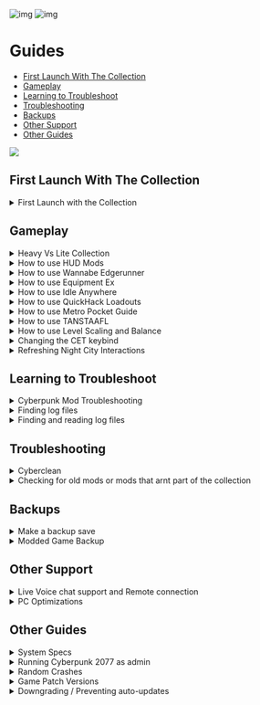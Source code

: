 ![img](https://s13.gifyu.com/images/SjBKh.png)
![img](https://s9.gifyu.com/images/SCGXs.png)

# Guides

- [First Launch With The Collection](#first-launch-with-the-collection)
- [Gameplay](#gameplay)
- [Learning to Troubleshoot](#learning-to-troubleshoot)
- [Troubleshooting](#troubleshooting)
- [Backups](#backups)
- [Other Support](#other-support)
- [Other Guides](#other-guides)

![](https://s12.gifyu.com/images/Cyan-Rule.png)


## First Launch With The Collection

<details>
<summary>First Launch with the Collection</summary>

![img](https://i.imgur.com/wAJUpeU.png)

**1**) To use CET (Cyber Engine Tweaks) use F11 on your keyboard to bring up the overlay here you will have many overlays that you can use to adjust the mods from the collection and configure them how you like including Cheats, AMM Appearance menu,Vehicle camera and many more.

**2**) I have added a key bind config file for a few of the mods this is just to get you started you can change it as you like. You will find the key bind list in your main game directory and HERE> [Keybinds](https://github.com/2077v2/City-of-Dreams/blob/main/Keybinds.md)

**3**) On the main menu go to the graphics tab and you will find "texture quality"  Set this to "HIGH".

*NOTE* If you enabled HUDitior do the following.
**1**) Once in game hold **SHIFT** and press **U** to customize the hud settings to suit you. To go to the next widget press the **LEFT** and **RIGHT** arrow keys.

![img](https://i.imgur.com/wAJUpeU.png)

</details>




## Gameplay

<details>
<summary>Heavy Vs Lite Collection</summary>

![img](https://i.imgur.com/wAJUpeU.png)

There are two different gameplay collections we have for **Cyberpunk 2077**. This will outline the differences between the two.

- **[Heavy](https://discord.com/channels/1076179431195955290/1144903902895030352/1216682413183340624)**
- **[Lite](https://discord.com/channels/1076179431195955290/1144903902895030352/1216682575767015464)**

## City of Dreams **(Heavy)**
This is a huge collection with everything you could ever need or want.

![img](https://s9.gifyu.com/images/SUI6u.gif)

##  City of Dreams (LITE)
This is identical to the **(Heavy Collection)** apart from the following 
- Clothing
- Custom 4k Bodys for V
- Custom 4k Body for NPCs
- Photo Mode Mods
and has been put together so that the user can add their own custom body and clothing.

The **(LITE)** Collection is designed with our other modular Collections in mind. **COMING SOON!!!**

![img](https://s9.gifyu.com/images/SUI8w.gif)

![img](https://i.imgur.com/wAJUpeU.png)

</details>


<details>
<summary>How to use HUD Mods</summary>

![img](https://i.imgur.com/wAJUpeU.png)

## How to use [LHUD](https://www.nexusmods.com/cyberpunk2077/mods/2592)

## Info
- Hides main **HUD** widgets by default and shows them only on certain events which you can configure
- Included widgets: Action Buttons, Crouch Indicator and Weapon Roster, Hints, Minimap, Player Healthbar, Quest Tracker, World Markers
- Adds new hotkey for your selected widgets group toggle (check the details below)
- Adds new hotkey for minimap toggle
- Adds config option to tweak minimap widget opacity

## Limited HUD - Hotkeys

The mods adds two additional in-game hotkeys which you can use to toggle widgets visibility:

- **Global Toggle:** global hotkey which you can use to toggle visibility for any module combination by your choice. By default it toggles Minimap, Quest Tracker and Quest Markers modules **(F8 by default)**.
- **Minimap Toggle:** a separate hotkey to toggle minimap visibility **(F6 by default)**


## How to use [HUDitor](https://www.nexusmods.com/cyberpunk2077/mods/3315)

## Info

**HUDitor** allows players to move & resize some of the main widgets on the screen:

- Minimap
- Quest tracker
- Wanted bar
- Quest notifications area
- Item notifications area
- Vehicle notifications (summoning and radio)
- Crouch indicator and weapon roster
- Action button hints (dpad)
- Player healthbar
- Player stamina
- Phone call avatar - temporarily removed
- Phone call input controller - temporarily removed
- Input hints
- Speedometer
- Bosses HP bar
- Dialog choices
- Dialog subtitles

## HUDitor - Hotkeys

- Press **"Shift + U"** - you will see that most of the **HUD** widgets' opacity has changed, and only the quest tracker is fully visible. Also, a mouse pointer will appear at the center of the screen (if you have Sprint hotkey rebinded then use it instead of Shift). Also you can use W-A-S-D keys for more precise position tweaking.
- Press **"Shift + U"** / **"Esc"** / **"C"** buttons to disable the editor.
- Press **"X"** while **HUDitor** is enabled, to reset all the widgets back to their original size & position.

## HUD Configuration options

These are great mods when you have an understanding of how they work, you can configure the entire **HUD** to suit yourself with 100s of different configurations and settings, these can be accessed from the **"Mod Settings"** tab at the main menu.

![img](https://i.imgur.com/wAJUpeU.png)

</details>

<details>
<summary>How to use Wannabe Edgerunner</summary>

![img](https://i.imgur.com/wAJUpeU.png)

## How to use [Wannabe Edgerunner](https://www.nexusmods.com/cyberpunk2077/mods/5646)

## Info

- New stat - Humanity, which depends on installed cyberware usage and committed kills.
- Possible Cyberpsychosis when humanity becomes very low.
- Cyberware Humanity usage based on implants type and quality
- New consumables called Neuroblockers which should help you to manage Humanity.
- New widgets to track your current Humanity value.
- Mod Settings menu


## Humanity

Adds new stat - **Humanity**, which depends on installed cyberware usages and committed kills. Cyberware usages and enemy kills decrease this stat temporarily so you can restore it after sleeping at your bed or doing a few other apartment interactions like having a shower etc. You can track your current Humanity value via Cyberware menu screen or with a new widget which will appear above the player's HP bar.

There are a three status effects which this mod uses depending on your Humanity stat:

**Low Humanity:** adds some visual glitches and a few combat related debuffs to your character, also can trigger a **Cyberpsychosis** with some chance. It's better to take **Neuroblockers** or go to sleep at this stage.

**Cyberpsychosis:** 
launches heavier visual glitches but buffs your movement speed, armor value and health regeneration, and if your character is not in an interior or dangerous area then triggers police spawn as well. If related option is enabled, then you will be teleported to one of the 20+ predefined locations when **Cyberpsychosis** effect ends. Teleporting logic does not support Dogtown yet.

**Post-Psychosis:** debuffs your combat skills, decreases damage resistances and blocks any cyberware usage until the next rest in your bed. Humanity loss is freezed and **Cyberpsychosis** can't be triggered at this stage.

Actions which restore your **Humanity:**
- Sleeping in your bed (fully restores Humanity).
- Petting a cat or iguana.
- Taking a shower.
- Donating money to a homeless
apartment interactions (playing a guitar, using a record player etc.)


## Neuroblockers

**Neuroblockers** is a new consumable which removes low Humanity side-effects and freezes Humanity points loss while active. You can buy it at some **Ripperdocs**, plus **Neuroblockers** crafting recipe was added to a few medical shops.

**Common Neuroblockers:** Instant Implants, Cassius, Bucks' Clinic.

**Uncommon** Neuroblockers: Fingers M.D., Octavio's Clinic.

**Rare Neuroblockers:** Kraviz's Clinic, Viktor's Clinic.

![img](https://i.imgur.com/wAJUpeU.png)

</details>


<details>
<summary>How to use Equipment Ex</summary>

![img](https://i.imgur.com/wAJUpeU.png)

## How to use [Equipment EX](https://www.nexusmods.com/cyberpunk2077/mods/6945)

## Info

- New transmog system with 30+ clothing slots
- A brand-new UI accessible from Hub menu and V's apartments
- Allows you to manage an unlimited amount of outfits with your names
- Converts your existing wardrobe sets to a new system at a first launch
- Works with vanilla and custom items

## How To Use

- The outfit manager is accessible through the new "Wardrobe" button in the Inventory menu or from wardrobe call in V's apartments
- On the right side of the screen, you will see all compatible gear grouped by slots
- By clicking on a button with three lines above the item list you can choose what items you want to see: current inventory, stash, wardrobe memory
- Clicking on any item will activate outfit mode, which applies the visuals of the selected items to your character over equipped gear
- To equip item in another slot, move cursor over the item and hold displayed hotkey (F on keyboard)
- To unequip all currently equipped items, move cursor over the preview puppet and press displayed hotkey (X on keyboard)
- On the left side of the screen, you will see a list of your outfits
- The "Save outfit" button becomes available when outfit mode is active
- To equip a previously saved outfit, just click on the name in the list
- To delete an outfit, hover over the outfit and press the hotkey from the hint (X on keyboard)
- To disable the outfit mode, you can select "No outfit" or unequip the outfit from the Inventory menu
- In photo mode, you will find the option to change outfits on the fly in the pose section

## FAQ

**Q**- How to get access to all items I ever picked, like in original wardrobe?
**A**- In wardrobe screen, there's a button with 3 lines. If you click on it, you can choose what items you want to see.

**Q**- Item from mod X is not available or buggy. Can you make this item to work?
**A**- It's up to the author of the item. They can contact us on Discord for assistance or follow the available documentation.

**Q**- I can wear item X as equipment, but it disappears in the wardrobe. What to do?
**A**- This means that the item is not compatible with the mod. See the previous answer.

**Q**- I can see clipping parts when item X and Y are equipped together. Can you fix it?
**A**- Some clipping issues can be fixed by the mod, and some require the items to be edited by the authors.
First of all, you have to check if the clipping is present when the same item combination is used without this mod installed.
If the clipping only happens with the mod, please let us know about it.
If the clipping occurs with and without the mod, then you need to contact the authors of the items.

![img](https://i.imgur.com/wAJUpeU.png)

</details>


<details>
<summary>How to use Idle Anywhere</summary>

![img](https://i.imgur.com/wAJUpeU.png)

## How to use [Idle Anywhere](https://www.nexusmods.com/cyberpunk2077/mods/8038)

## Info

Adds the ability to smoke, drink, and eat while V is standing idle in the world.
Drinking and eating will also apply their respective effects (drunk, well fed, sated) if you had a matching food type in your inventory, if not it is a purely cosmetic action.
The consumption of alcohol/softdrinks/food from your inventory always starts with the cheapest items, they all give the same buffs anyway.
Alcohol/food props are randomly selected for the animation.
The smoking animation loops forever. To stop it, simply try to move (forward/back/left/right etc)

## How to use

**1**) Visit V's starting apartment in H10. You only need to do this once to 'activate' the mod.

**2**) Press the Sprint input while the following is true:

- Stood still (not sat, or crouched)
- Not in a moving elevator (probably can't be vehicle surf either)
- Out of combat
- Have empty hands
- Not looking directly up or down
- Not scanning (zooming is okay)

**3**) Press Sprint again to manually hide it.

*NOTE*
The menu will also not work when controlling surveilance systems, in Brain Dances, and shouldn't work in Johnny's memories either.
If you do have/use the option while in conversation with NPCs just be aware that it can sometimes cause NPCs to sound distant/quiet during the animation(s)

![img](https://i.imgur.com/wAJUpeU.png)

</details>


<details>
<summary>How to use QuickHack Loadouts</summary>

![img](https://i.imgur.com/wAJUpeU.png)

## How to use [Quickhack Loadouts](https://www.nexusmods.com/cyberpunk2077/mods/11682?tab=description)

## Info

Lets you set up to 5 Quickhack loadouts for your Cyberdeck with an interface in the cyberdeck equip menu. Give each loadout a custom name; save and load loadouts at any time.

This mod relieves the frustration of slowly changing your equipped quickhacks every time you want to switch from combat hacks to stealth, or whatever it is you need.

There are 5 loadout slots. You can rename the title of each slot by clicking on the title and typing with a keyboard. You can't edit the text with a gamepad, but otherwise the mod works fine with gamepad.

## How to use

**Saving**
When you click the "Save" button, the currently equipped quickhacks are saved to that loadout, and the current name of the loadout is saved. If you save while there are no loadouts equipped, an empty loadout is saved. Saved loadouts can be overwritten, including with an empty loadout.

**Loading**
When you click the "Load" button, the quickhacks stored in that loadout are equipped. If there are no quickhacks stored in the loadout, then the Load button will be disabled. When you hover over a Load button, a tooltip displays the quickhacks in the loadout.

![img](https://i.imgur.com/wAJUpeU.png)

</details>


<details>
<summary>How to use Metro Pocket Guide</summary>

![img](https://i.imgur.com/wAJUpeU.png)

## How to use [Metro Pocket Guide](https://www.nexusmods.com/cyberpunk2077/mods/11882?tab=description)

## Info

Finds the shortest route between two selected metro stations and helps you navigate with ease.

- Finds the shortest route between two selected metro stations
- Adds a new widget that navigates you through all the stations on your active route
- Highlights interchange stations where you should switch to another metro line
- Highlights which line you should select at the metro gate entering menu to follow your active route 
- Adds a new hotkey to toggle navigation widget visibility while riding the metro
- Automatically ends route tracking when you exit the metro at your destination station
- Adds a few mod settings options to control the navigation widget position and appearance
- Additional mod settings option to unlock all metro stations mappins for the world map menu (disabled by default)

## How to use

- Open world map menu
- Press "Route" button at the bottom of the screen
- Select starting metro station
- Select destination station and press "Сonfirm"
Enter the subway and follow the tracked route

![img](https://i.imgur.com/wAJUpeU.png)

</details>


<details>
<summary>How to use TANSTAAFL</summary>

![img](https://i.imgur.com/wAJUpeU.png)

## How to use [TANSTAAFL PT1](https://www.nexusmods.com/cyberpunk2077/mods/10039?tab=description)

## Info
- Part 1 introduces the Vehicle Insurance systems into the game. 
- Part 2 introduces the Life Insurance systems into the game.

## Info Part 1

**Vehicle Insurance system rules:**

- Fast Travel is a paid service. No money - no travel.
- Vehicle summoning and repair are paid services: no money - no cars; and if you get in debt with the system, they will deny you access to your vehicles until you repay your debts.
- You are charged for traffic accidents depending on which car you hit.
- An important difference from other similar mods - those are not flat numbers, prices are calculated based on fast travel distance, vehicle price, and your possible discounts. It’s on you to decide whether or not you want to risk your fancy car or grab an old rusty one depending on the potential dangers you might face.
- Another important difference of this mod: you gain access to the Vehicle Insurance website through your home PC where you can buy different subscription packages to have a discount on all the vehicle-related services. Those aren’t cheap, but without those discounts prices are biting!
- In the works: more means to get data on your current subscription state (phone messages).

## How to use [TANSTAAFL PT2](https://www.nexusmods.com/cyberpunk2077/mods/10569)

## Info Part 2

**Life Insurance system rules:**

- The mod is activated when you sleep in your bed for the first time, so you can start a new playthrough with it - you will have normal saves and checkpoints during the tutorial.
- When the system is active, you can no longer save at will - manual saves are only available when you are in the vicinity of your home bed (seeing the “go to sleep” dialog line).
- Sleeping creates an auto-save point and updates your last home location for the Trauma Team.
- You can buy a Life Insurance subscription at your home PC which gives you X amount of paid resurrections and Y amount of emergency beacons.
- You can place an emergency beacon to create a temporary revival point - this point is reset after you sleep in your bed.
- If you die during an open-world sequence you will be revived at the last beacon or home position.
- If you don’t have enough money to pay for revival or your subscription has expired, you will be revived at Trauma Team Medical Center and you will lose a substantial amount of money.
- If you die during a restrictive quest sequence, you will only be revived if you have an active emergency beacon placed. Otherwise, you will need to reload your last save.

![img](https://i.imgur.com/wAJUpeU.png)

</details>


<details>
<summary>How to use Level Scaling and Balance</summary>

![img](https://i.imgur.com/wAJUpeU.png)

## How to use [Level Scaling and Balance](https://www.nexusmods.com/cyberpunk2077/mods/1712)

## Info

You can change the difficulty to suit your style. Set multipliers to damage for NPCs and the player, as well as other difficulty adjustments such as Stamina use.

## How to use

**1**) From the main menu select Mods.

**2**) Select "RMK MODS"

Use these menus in game to make it Easier or Harder based on your play style.

![img](https://s11.gifyu.com/images/Sciel.png)

If you want to learn more about how these mods work check out the mod page on Nexus [HERE](https://www.nexusmods.com/cyberpunk2077/mods/1712)

![img](https://i.imgur.com/wAJUpeU.png)

</details>


<details>
<summary>Changing the CET keybind</summary>

![img](https://i.imgur.com/wAJUpeU.png)

To change the (CET) Cyber Engine Tweaks Overlay.

Delete bindings.json located in 

```
bin\x64\plugins\cyber_engine_tweaks 
```

and then launch Cyberpunk 2077 to set a new key bind.


**Note** This will also delete any other key bind configuration you have chosen for your mods.

![img](https://i.imgur.com/wAJUpeU.png)

</details>



<details>
<summary>Refreshing Night City Interactions</summary>

![img](https://i.imgur.com/wAJUpeU.png)

**1**) Travel to V's first/main apartment in H10

**2**) Find and use the **REBOOT NCI** interaction in the stash room

**3**) Leave the apartment and then walk back in

This resets the mod **Night City Interactions**

![img](https://i.imgur.com/wAJUpeU.png)

</details>



## Learning to Troubleshoot

<details>
<summary>Cyberpunk Mod Troubleshooting</summary>

![img](https://i.imgur.com/wAJUpeU.png)

You can read the wiki [HERE](https://wiki.redmodding.org/cyberpunk-2077-modding/help/users-troubleshooting)

![img](https://i.imgur.com/wAJUpeU.png)

</details>

<details>
<summary>Finding log files</summary>

![img](https://i.imgur.com/wAJUpeU.png)

**1**) In your main Cyberpunk 2077 game directory you will see a bat file name **FindErrorsBat**

```
GOG>     Drive Letter:\Games\Cyberpunk 2077
Steam>  Drive Letter:\Games\Steam\steamapps\common\Cyberpunk 2077
Epic> Drive Letter:\Epic Games\Cyberpunk 2077
```

**2**) Double click the file.

**3**) The script will have created a folder _LOGS in your Cyberpunk directory, which contains a file listing all the errors for you.


![img](https://i.imgur.com/wAJUpeU.png)

</details>


<details>
<summary>Finding and reading log files</summary>

![img](https://i.imgur.com/wAJUpeU.png)

You can read the wiki [HERE](https://wiki.redmodding.org/cyberpunk-2077-modding/for-mod-users/user-guide-troubleshooting/finding-and-reading-log-files)

![img](https://i.imgur.com/wAJUpeU.png)

</details>




## Troubleshooting

<details>
<summary>Cyberclean</summary>

![img](https://i.imgur.com/wAJUpeU.png)

Always double-check Vortex to make sure it uninstalled/installed something properly during an update. If you are having any issues with crashing or mods not loading you can do the following.

MANUAL
**1**) Purge mods in **Vortex**

![](https://s11.gifyu.com/images/Purge-Deploiy.jpg)

**2**) Go to where **Cyberpunk2077** is installed and delete these 4 folders /**bin** / **engine** / **r6** / **red4ext**

![](https://s12.gifyu.com/images/Cyberclean.jpg)

**3**) Go to the following location and delete the **"mod"** folder. If you don't see it that's fine.

```
Steam> Drive Letter:\Games\Steam\steamapps\common\Cyberpunk 2077\archive\pc\mod
GOG>   Drive Letter:\Games\Cyberpunk 2077\archive\pc\mod
Epic>  Drive Letter:\Epic Games\Cyberpunk 2077\archive\pc\mod  
```

**4) Verify game files inside your launcher.

**5) Deploy mods in **Vortex**.

**6**) Launch the game and see if the problem is resolved. 

AUTO
**1**) Purge mods in **Vortex**

![](https://s11.gifyu.com/images/Purge-Deploiy.jpg)

**2**) Place the **(Cyberclean.bat)** file in the main **Cyberpunk** directory you can find it here> https://www.nexusmods.com/cyberpunk2077/mods/8595

```
Steam> Drive Letter:\Games\Steam\steamapps\common\Cyberpunk 2077
GOG>   Drive Letter:\Games\Cyberpunk 2077
Epic>  Drive Letter:\Epic Games\Cyberpunk 2077
```

**3**) Double click that bat file.

**4**) Verify game files inside your launcher.

**5**) Deploy mods in **Vortex**.

**6**) Launch the game and see if the problem is resolved.


![img](https://i.imgur.com/wAJUpeU.png)

</details>


<details>
<summary>Checking for old mods or mods that arnt part of the collection</summary>

![img](https://i.imgur.com/wAJUpeU.png)

We can filter mods in **Vortex** from a variety of options we are going to use the collections filter this is helpfull to find old mods or mods that are not part of the collection.

**1**) Open **Vortex** and on the mods tab in the right hand corner select the settings cog. Now select collection.
 
**2**) Now you can filter "none" and see the mods that arnt in the collection.

![](https://s11.gifyu.com/images/Su3mn.png)

![img](https://i.imgur.com/wAJUpeU.png)

</details>

## Backups

<details>
<summary>Make a backup save</summary>

![img](https://i.imgur.com/wAJUpeU.png)

Mods for **Cyberpunk 2077** are pretty reliable but it's always good to make a backup of your saved file. 

Save files can be found here 

```
C:\Users\Your username\Saved Games\CD Projekt Red\Cyberpunk 2077
```

just copy the contents of this file and place it somewhere on your pc.

![img](https://i.imgur.com/wAJUpeU.png)

</details>

<details>
<summary>Modded Game Backup</summary>

![img](https://i.imgur.com/wAJUpeU.png)

Move game folder before the DLC and any other upgrade.


**1**) open vortex/mods and purge first so you don't mess up with the files

**2**) move the game foder where you want it (on the same drive)

**3**) go to games on vortex, press on the 3 dots on cyberpunk 2077 and then manually set location. find the folder you just moved

**4**) deploy mods and then go to tools and press on the 3 dots on the side of each tool and press on edit. Then change them to the folder u moved

If you want to upgrade your cyberpunk modded folder. just update the game with steam/gog and copy the steam/gog cyberpunk 2077 game folder to your cyberpunk modded folder. PURGE MODS IN VORTEX FIRST

![img](https://i.imgur.com/wAJUpeU.png)

</details>




## Other Support


<details>
<summary>Live Voice chat support and Remote connection</summary>

![img](https://i.imgur.com/wAJUpeU.png)

I can help you if you are stuck with LIVE Voice chat support and screenshare in the ⁠🔧︱Live VC Support channel in discord

If you are really stuck i can connect to your Pc via a remote connection all you have to do is click the download link it will take you to a software page to download Teamviewer with this tool i can control your pc remotely (while you watch) with a one time use code and password. You can uninstall the program after so you can have peace of mind.

To download Teamviewer click [HERE](https://www.teamviewer.com/en-us/download/windows/?utm_source=google&utm_medium=cpc&utm_campaign=au|b|pr|22|jun|tv-core-download-sn|free|t0|0&utm_content=Download&utm_term=teamviewer%20download&gad=1&gclid=CjwKCAjw9pGjBhB-EiwAa5jl3JtSMlwskHVNVTH2fzvXvtj6wTBD_uhieVL3zYhh38ZYQBQscEv3KRoCZGsQAvD_BwE)
🔧︱Live VC Support in discord

![img](https://i.imgur.com/wAJUpeU.png)

</details>

<details>
<summary>PC Optimizations</summary>

![img](https://i.imgur.com/wAJUpeU.png)

I've been building Pcs for a few years now and have picked up a few tips and tricks along the way. You can also check out my builds on our Discord.

I can connect to your Pc via a remote connection [Team Viewer]() and optimize your Pc for gaming. 

I use a few tools and methods which I will explain here. These tools/programs are lightweight and will not take up many resources in the background. These tools are used widely by the Pc community and are well known.

All links to these tools will be listed below so you can check them out for yourself.

All of this I offer free of charge. The only thing I ask is for you to **Endorse** and support our collections. It really means a lot to us.


### MSI afterburner

This is an overclocking tool but it does much more. With this tool, I can set the following.

**1**) Custom fan curve this will help with **GPU** temps.

**2**) Unlock the voltage control on the **GPU** this helps maintain higher clock speeds for the **GPU**.



### RTSS Riva Statistics Tuner

This is a hardware monitoring tool that works alongside **MSI Afterburner**.

**1**) This allows monitoring of all **GPU** parameters including an **FPS** counter, Temp readings, **FPS** cap and much much more



### ISLC Intelligent Standby List Cleaner

This help to clear out the standby list in Windows in turn freeing up Memory **RAM** the benefits of this tool are fewer stutters in game and maintaining a steady fps.



### Quick CPU

Quick CPU is a program that was designed to fine-tune and monitor important CPU and System parameters such as **CPU** Temperature (Package and Core Temp), **CPU** Performance, Power, Voltage, Current, Core Parking, Frequency Scaling, System Memory, Turbo Boost, C-States, Speed Shift FIVR Control as well as making other adjustments.


### CPU Z & GPU z

These will allow you to identify the GPU and CPU.


### GEEK Uninstaller

This is a great tool for uninstalling programs and removing any traces they leave behind.


### WINDOWS OPTIMIZATION

As well as the tools i can install and configure there are also some optimizations I can perform inside of Windows itself.

These include.

**1**) Nvidia control panel optimizations

**2**) Bios optimizations.

**3**) Power management optimizations.

**4**) Game-specific optimizations.



### OVERCLOCKING OF THE GPU

I can overclock and stress test your **GPU**.



### As well as all of the above I can.

**1**) Clear out old unused Windows files taking up space on your System.

**2**) Run system scans to ensure everything is running as it should be and repair errors.

[MSI afterburner](https://www.msi.com/Landing/afterburner/graphics-cards)

[RTSS Riva Statistics Tuner](https://www.guru3d.com/files-details/rtss-rivatuner-statistics-server-download.html)

[ISLC Intelligent Standby List Cleaner](https://www.wagnardsoft.com/forums/viewtopic.php?t=1256)

[Quick CPU](https://coderbag.com/product/quickcpu)

[CPU Z](https://www.cpuid.com/softwares/cpu-z.html)

[GPU Z](https://www.techpowerup.com/gpuz/)

[GEEK Uninstaller](https://geekuninstaller.com/)

![img](https://i.imgur.com/wAJUpeU.png)

</details>

## Other Guides


<details>
<summary>System Specs</summary>

![img](https://i.imgur.com/wAJUpeU.png)

System specs for the base collection & (Lite) Version

- VRAM> 8GB
- GPU>(see below)
- 1080p> RTX 3060 or RX 6700 XT
- 1440p> RTX 3080 or RX 6800 XT
- RAM> 16GB
- CPU> R5 3600 or i5 9600K
- STORAGE> 12.5GB
- STORAGE TYPE> SSD


System specs for the  4k Graphics Pack

- VRAM> 16GB
- GPU>(see below)
- 1080p> RTX 3080 or RX 6800 XT
- 1440p> RTX 3090 or RX 6900 XT
- RAM> 32GB
- CPU> R5 5600 or i5-12400F
- STORAGE> 28GB
- STORAGE TYPE> SSD

Weak  Hardware

Some crashes are caused by weak hardware. The collection uses alot of RAM this can lead to crashes if the user only has 16gb of RAM installed and they are runnning alot of background programs.

SSD vs HDD

Cyberpunk 2077 needs to be installed on a SSD if its not the following can occur.

- Texture Pop In
- Missing textures
- Texture Loading
- Very Long load times
- Slow Vortex Deployment
- Crashes

![img](https://i.imgur.com/wAJUpeU.png)

</details>


<details>
<summary>Running Cyberpunk 2077 as admin</summary>

![img](https://i.imgur.com/wAJUpeU.png)

**1**) Go to the following location and find the "cyberpunk2077.exe"

```
Cyberpunk 2077\bin\x64
```

**2**) Right click the exe and go to "properties"

**3**) On the compatibility tab check the box for "run this program as administrator" and select "apply" and "ok"

![img](https://s12.gifyu.com/images/SQNWC.jpg)


![img](https://i.imgur.com/wAJUpeU.png)

</details>

<details>
<summary>Random Crashes</summary>

![img](https://i.imgur.com/wAJUpeU.png)

The game may crash here or there its just something we cyberpunks have to deal with. 

But if you are getting constant crashes then there is a issue let us know so we can assist you.

You may find that the game will crash when doing the following. This is due to the game compiling the scripts for all the mods.

**1**) After the first install of the collection.

**2**) After a "cyberclean"

**3**) After a collection update.


![img](https://i.imgur.com/wAJUpeU.png)

</details>

<details>
<summary>Game Patch Versions</summary>

![img](https://i.imgur.com/wAJUpeU.png)

This guide was made by Jack Humbert 

Find your File Version:

**1**) Locate Cyberpunk2077.exe in your game directory at 

```
bin/x64/Cyberpunk2077.exe
```

**2**) Right-click and select Properties

**3**) Select the Details tab

**4**) Look for File version in the table - it should match one of the numbers below

![img](https://s9.gifyu.com/images/SFIbd.png)

![img](https://i.imgur.com/wAJUpeU.png)

</details>


<details>
<summary>Downgrading / Preventing auto-updates</summary>

![img](https://s11.gifyu.com/images/Sgd38.jpg)

Go to the[Cyberpunk Modding WIKI](https://wiki.redmodding.org/cyberpunk-2077-modding/for-mod-users/users-modding-cyberpunk-2077/users-downgrading-preventing-auto-updates) and follow the relevent version of your game.

![img](https://s11.gifyu.com/images/Sgd38.jpg)

</details>

